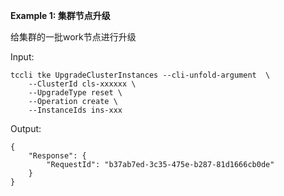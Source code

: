 **Example 1: 集群节点升级**

给集群的一批work节点进行升级 

Input: 

```
tccli tke UpgradeClusterInstances --cli-unfold-argument  \
    --ClusterId cls-xxxxxx \
    --UpgradeType reset \
    --Operation create \
    --InstanceIds ins-xxx
```

Output: 
```
{
    "Response": {
        "RequestId": "b37ab7ed-3c35-475e-b287-81d1666cb0de"
    }
}
```


